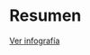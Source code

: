 # Resumen

<a href="https://www.canva.com/design/DAF14xJj424/AOhkgSSUH39SnN2FmnEYvA/edit?utm_content=DAF14xJj424&utm_campaign=designshare&utm_medium=link2&utm_source=sharebutton">Ver infografía</a>
<!--stackedit_data:
eyJoaXN0b3J5IjpbNTc5NDIyNDY1LDExMTEyNjYwNDcsMzY1MD
I1MzJdfQ==
-->
